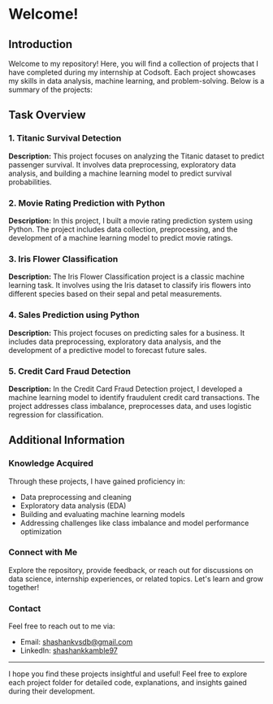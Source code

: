# Welcome!

## Introduction
Welcome to my repository! Here, you will find a collection of projects that I have completed during my internship at Codsoft. Each project showcases my skills in data analysis, machine learning, and problem-solving. Below is a summary of the projects:

## Task Overview

### 1. Titanic Survival Detection

**Description:** This project focuses on analyzing the Titanic dataset to predict passenger survival. It involves data preprocessing, exploratory data analysis, and building a machine learning model to predict survival probabilities.

### 2. Movie Rating Prediction with Python

**Description:** In this project, I built a movie rating prediction system using Python. The project includes data collection, preprocessing, and the development of a machine learning model to predict movie ratings.

### 3. Iris Flower Classification

**Description:** The Iris Flower Classification project is a classic machine learning task. It involves using the Iris dataset to classify iris flowers into different species based on their sepal and petal measurements.

### 4. Sales Prediction using Python

**Description:** This project focuses on predicting sales for a business. It includes data preprocessing, exploratory data analysis, and the development of a predictive model to forecast future sales.

### 5. Credit Card Fraud Detection

**Description:** In the Credit Card Fraud Detection project, I developed a machine learning model to identify fraudulent credit card transactions. The project addresses class imbalance, preprocesses data, and uses logistic regression for classification.

## Additional Information

### Knowledge Acquired
Through these projects, I have gained proficiency in:
- Data preprocessing and cleaning
- Exploratory data analysis (EDA)
- Building and evaluating machine learning models
- Addressing challenges like class imbalance and model performance optimization

### Connect with Me
Explore the repository, provide feedback, or reach out for discussions on data science, internship experiences, or related topics. Let's learn and grow together!

### Contact
Feel free to reach out to me via:
- Email: shashankvsdb@gmail.com
- LinkedIn:  [shashankkamble97](https://www.linkedin.com/in/shashankkamble97)

---

I hope you find these projects insightful and useful! Feel free to explore each project folder for detailed code, explanations, and insights gained during their development.
